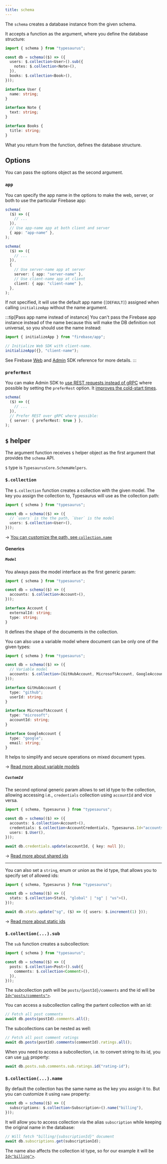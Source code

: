 ```yaml
---
title: schema
---
```


The `schema` creates a database instance from the given schema.

It accepts a function as the argument, where you define the database structure:

```ts
import { schema } from "typesaurus";

const db = schema(($) => ({
  users: $.collection<User>().sub({
    notes: $.collection<Note>(),
  }),
  books: $.collection<Book>(),
}));

interface User {
  name: string;
}

interface Note {
  text: string;
}

interface Books {
  title: string;
}
```

What you return from the function, defines the database structure.

## Options

You can pass the options object as the second argument.

### `app`

You can specify the app name in the options to make the web, server, or both to use the particular Firebase app:

```ts
schema(
  ($) => ({
    // ...
  }),
  // Use app-name app at both client and server
  { app: "app-name" },
);

schema(
  ($) => ({
    // ...
  }),
  {
    // Use server-name app at server
    server: { app: "server-name" },
    // Use client-name app at client
    client: { app: "client-name" },
  },
);
```

If not specified, it will use the default app name (`[DEFAULT]`) assigned when calling `initializeApp` without the name argument.

:::tip[Pass app name instead of instance]
You can't pass the Firebase app instance instead of the name because this will make the DB definition not universal, so you should use the name instead:

```ts
import { initializeApp } from "firebase/app";

// Initialize Web SDK with client-name.
initializeApp({}, "client-name");
```

See Firebase [Web](https://firebase.google.com/docs/reference/js/app#functionoptions_) and [Admin](https://firebase.google.com/docs/reference/node/firebase#optional-name:-string) SDK reference for more details.
:::

### `preferRest`

You can make Admin SDK to [use REST requests instead of gRPC](https://firebase.google.com/docs/reference/admin/node/firebase-admin.firestore.firestoresettings#firestoresettingspreferrest) where possible by setting the `preferRest` option. It [improves the cold-start times](https://issuetracker.google.com/issues/158014637).

```ts
schema(
  ($) => ({
    // ...
  }),
  // Prefer REST over gRPC where possible:
  { server: { preferRest: true } },
);
```

## `$` helper

The argument function receives `$` helper object as the first argument that provides the `schema` API.

`$` type is `TypesaurusCore.SchemaHelpers`.

### `$.collection`

The `$.collection` function creates a collection with the given model. The key you assign the collection to, Typesaurus will use as the collection path:

```ts
import { schema } from "typesaurus";

const db = schema(($) => ({
  // `users` is the the path, `User` is the model
  users: $.collection<User>(),
}));
```

→ [You can customize the path, see `collection.name`](#collectionname)

#### Generics

##### `Model`

You always pass the model interface as the first generic param:

```ts
import { schema } from "typesaurus";

const db = schema(($) => ({
  accounts: $.collection<Account>(),
}));

interface Account {
  externalId: string;
  type: string;
}
```

It defines the shape of the documents in the collection.

You can also use a variable model where document can be only one of the given types:

```ts
import { schema } from "typesaurus";

const db = schema(($) => ({
  // Variable model
  accounts: $.collection<[GitHubAccount, MicrosoftAccount, GoogleAccount]>(),
}));

interface GitHubAccount {
  type: "github";
  userId: string;
}

interface MicrosoftAccount {
  type: "microsoft";
  accountId: string;
}

interface GoogleAccount {
  type: "google";
  email: string;
}
```

It helps to simplify and secure operations on mixed document types.

→ [Read more about variable models](/type-safety/variable/)

##### `CustomId`

The second optional generic param allows to set id type to the collection, allowing accessing i.e., `credentials` collection using `accountId` and vice versa.

```ts
import { schema, Typesaurus } from "typesaurus";

const db = schema(($) => ({
  accounts: $.collection<Account>(),
  credentials: $.collection<AccountCredentials, Typesaurus.Id<"accounts">>(),
  users: $.User(),
}));

await db.credentials.update(accountId, { key: null });
```

→ [Read more about shared ids](/type-safety/typed-ids/#shared-ids)

---

You can also set a `string`, enum or union as the id type, that allows you to specify set of allowed ids:

```ts
import { schema, Typesaurus } from "typesaurus";

const db = schema(($) => ({
  stats: $.collection<Stats, "global" | "sg" | "us">(),
}));

await db.stats.update("sg", ($) => ({ users: $.increment(1) }));
```

→ [Read more about static ids](/type-safety/typed-ids/#static-ids)

### `$.collection(...).sub`

The `sub` function creates a subcollection:

```ts
import { schema } from "typesaurus";

const db = schema(($) => ({
  posts: $.collection<Post>().sub({
    comments: $.collection<Comment>(),
  }),
}));
```

The subcollection path will be `posts/{postId}/comments` and the id will be [`Id<"posts/comments">`](/types/typesaurus/#id).

You can access a subcollection calling the partent collection with an id:

```ts
// Fetch all post comments
await db.posts(postId).comments.all();
```

The subcollections can be nested as well:

```ts
// Fetch all post comment ratings
await db.posts(postId).comments(commentId).ratings.all();
```

When you need to access a subcollection, i.e. to convert string to its id, you can use [`sub`](/classes/collection/#sub) property:

```ts
await db.posts.sub.comments.sub.ratings.id("rating-id");
```

### `$.collection(...).name`

By default the collection has the same name as the key you assign it to. But you can customize it using `name` property:

```ts
const db = schema(($) => ({
  subscriptions: $.collection<Subscription>().name("billing"),
}));
```

It will allow you to access collection via the alias `subscription` while keeping the original name in the database:

```ts
// Will fetch "billing/{subscriptionId}" document
await db.subscriptions.get(subscriptionId);
```

The name also affects the collection id type, so for our example it will be [`Id<"billing">`](/types/typesaurus/#id).
